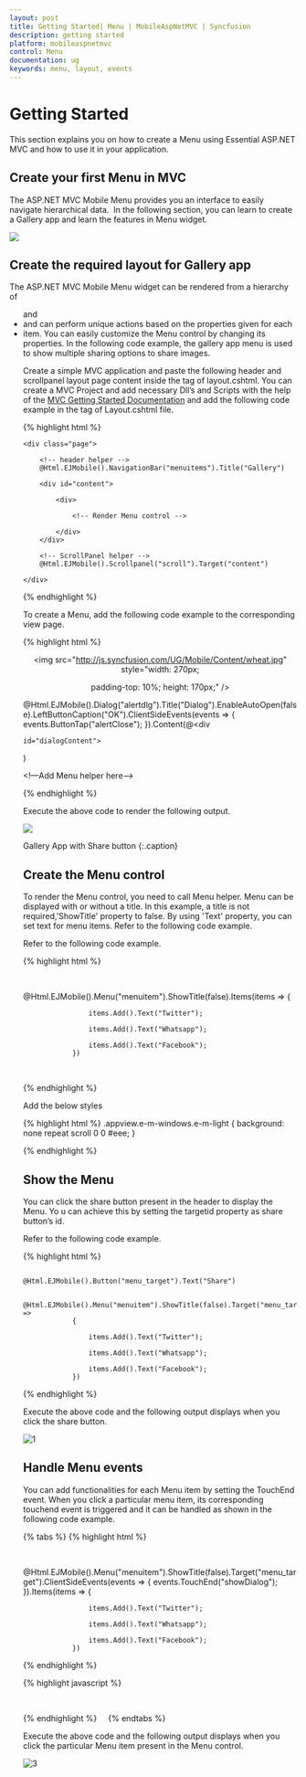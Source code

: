 ```yaml
---
layout: post
title: Getting Started| Menu | MobileAspNetMVC | Syncfusion
description: getting started
platform: mobileaspnetmvc
control: Menu
documentation: ug
keywords: menu, layout, events
---
```


# Getting Started

This section explains you on how to create a Menu using Essential ASP.NET MVC and how to use it in your application.

## Create your first Menu in MVC

The ASP.NET MVC Mobile Menu provides you an interface to easily navigate hierarchical data.  In the following section, you can learn to create a Gallery app and learn the features in Menu widget. 

![](Getting-Started_images/Getting-Started_img1.png)


## Create the required layout for Gallery app

The ASP.NET MVC Mobile Menu widget can be rendered from a hierarchy of <ul> and <li> and can perform unique actions based on the properties given for each <li> item. You can easily customize the Menu control by changing its properties. In the following code example, the gallery app menu is used to show multiple sharing options to share images.

Create a simple MVC application and paste the following header and scrollpanel layout page content inside the <body>tag of layout.cshtml. You can create a MVC Project and add necessary Dll’s and Scripts with the help of the [MVC Getting Started Documentation](https://help.syncfusion.com/aspnetmvc/getting-started) and add the following code example in the <body> tag of Layout.cshtml file.

{% highlight html %}

    <div class="page">

        <!-- header helper -->
        @Html.EJMobile().NavigationBar("menuitems").Title("Gallery")

        <div id="content">

            <div>

                <!-- Render Menu control -->

            </div>
        </div>

        <!-- ScrollPanel helper -->
        @Html.EJMobile().Scrollpanel("scroll").Target("content")

    </div>


{% endhighlight %}


To create a Menu, add the following code example to the corresponding view page.

{% highlight html %}

<!-- Add Gallery image -->

<div align="center">

<img src="http://js.syncfusion.com/UG/Mobile/Content/wheat.jpg" style="width: 270px;

padding-top: 10%; height: 170px;" /></div>

<!-- dialog helper -->

@Html.EJMobile().Dialog("alertdlg").Title("Dialog").EnableAutoOpen(false).LeftButtonCaption("OK").ClientSideEvents(events => { events.ButtonTap("alertClose"); }).Content(@<div

    id="dialogContent">

</div>)

<!—Add Menu helper here-->

{% endhighlight %}

Execute the above code to render the following output.

![](Getting-Started_images/Getting-Started_img2.png)


Gallery App with Share button
{:.caption}

## Create the Menu control

To render the Menu control, you need to call Menu helper. Menu can be displayed with or without a title. In this example, a title is not required,'ShowTitle' property to false. By using 'Text' property, you can set text for menu items. Refer to the following code example. 

Refer to the following code example.

{% highlight html %}

 <!-- Menu helper -->

 @Html.EJMobile().Menu("menuitem").ShowTitle(false).Items(items =>
                {

                    items.Add().Text("Twitter");

                    items.Add().Text("Whatsapp");

                    items.Add().Text("Facebook");
                })
 

{% endhighlight %}

Add the below styles

{% highlight html %}
        .appview.e-m-windows.e-m-light {
            background: none repeat scroll 0 0 #eee;
        }

{% endhighlight %}

## Show the Menu

You can click the share button present in the header to display the Menu. Yo u can achieve this by setting the targetid property as share button’s id. 

Refer to the following code example.

{% highlight html %}

                    @Html.EJMobile().Button("menu_target").Text("Share")

                    @Html.EJMobile().Menu("menuitem").ShowTitle(false).Target("menu_target").Items(items =>
                {

                    items.Add().Text("Twitter");

                    items.Add().Text("Whatsapp");

                    items.Add().Text("Facebook");
                })


{% endhighlight %}


Execute the above code and the following output displays when you click the share button.



![1](Getting-Started_images/Getting-Started_img3.png)



## Handle Menu events

You can add functionalities for each Menu item by setting the TouchEnd event. When you click a particular menu item, its corresponding touchend event is triggered and it can be handled as shown in the following code example.


{% tabs %}
{% highlight html %}
<!-- Menu helper -->        
  @Html.EJMobile().Menu("menuitem").ShowTitle(false).Target("menu_target").ClientSideEvents(events => { events.TouchEnd("showDialog"); }).Items(items =>
                {

                    items.Add().Text("Twitter");

                    items.Add().Text("Whatsapp");

                    items.Add().Text("Facebook");
                })

 {% endhighlight %} 

{% highlight javascript %} 
<script>      
//object declaration        
$(document).ready(function () 
{            window.menuObject = $("#menuitem").data("ejmMenu");
 // create object for menu.           
 window.dialogObject = $("#alertdlg").data("ejmDialog"); 
 // create object for dialog.          
 if (ej.isWindows() && ej.isMobile())               
 $("#menuitem").ejmMenu("model.theme", "light");        });
 //handling menu action <br>        
 //to show Dialog       
  function showDialog(args) 
 {            var text = args.text;
  //to get menu item text           
 $("#dialogContent").append("Content shared in " + text + " successfully"); 
 // add content to dialog           
 window.menuObject.hide(); 
 // to hide menu            
 window.dialogObject.open(); 
 //to open dialog        
 }        
 //to close dialog       
  function alertClose(args)
 {           
 $("#dialogContent").empty(); 
 //to empty the dialog content          
   window.dialogObject.close(); 
 //to close dialog       
 } 
 </script> 
 {% endhighlight %}    
{% endtabs %}


Execute the above code and the following output displays when you click the particular Menu item present in the Menu control.



![3](Getting-Started_images/Getting-Started_img4.png)



